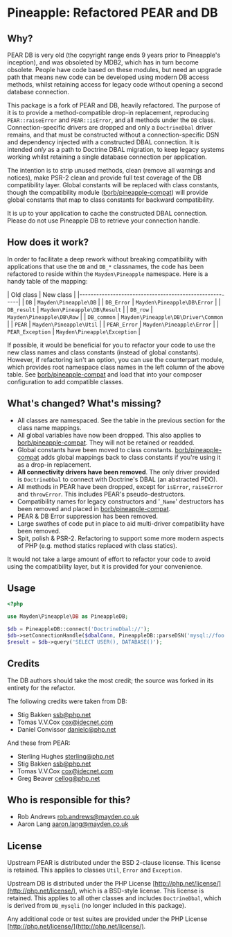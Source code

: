 # Pineapple: Refactored PEAR and DB

## Why?

PEAR DB is very old (the copyright range ends 9 years prior to Pineapple's inception), and was obsoleted by MDB2, which has in turn become obsolete. People have code based on these modules, but need an upgrade path that means new code can be developed using modern DB access methods, whilst retaining access for legacy code without opening a second database connection.

This package is a fork of PEAR and DB, heavily refactored. The purpose of it is to provide a method-compatible drop-in replacement, reproducing `PEAR::raiseError` and `PEAR::isError`, and all methods under the `DB` class. Connection-specific drivers are dropped and only a `DoctrineDbal` driver remains, and that must be constructed without a connection-specific DSN and dependency injected with a constructed DBAL connection. It is intended _only_ as a path to Doctrine DBAL migration, to keep legacy systems working whilst retaining a single database connection per application.

The intention is to strip unused methods, clean (remove all warnings and notices), make PSR-2 clean and provide full test coverage of the DB compatibility layer. Global constants will be replaced with class constants, though the compatibility module ([borb/pineapple-compat](https://github.com/borb/pineapple-compat)) will provide global constants that map to class constants for backward compatibility.

It is up to your application to cache the constructed DBAL connection. Please do not use Pineapple DB to retrieve your connection handle.

## How does it work?

In order to facilitate a deep rework without breaking compatibility with applications that use the `DB` and `DB_*` classnames, the code has been refactored to reside within the `Mayden\Pineapple` namespace. Here is a handy table of the mapping:

| Old class        | New class                           |
|--------------------------------------------------------|
| `DB`             | `Mayden\Pineapple\DB`               |
| `DB_Error`       | `Mayden\Pineapple\DB\Error`         |
| `DB_result`      | `Mayden\Pineapple\DB\Result`        |
| `DB_row`         | `Mayden\Pineapple\DB\Row`           |
| `DB_common`      | `Mayden\Pineapple\DB\Driver\Common` |
| `PEAR`           | `Mayden\Pineapple\Util`             |
| `PEAR_Error`     | `Mayden\Pineapple\Error`            |
| `PEAR_Exception` | `Mayden\Pineapple\Exception`        |

If possible, it would be beneficial for you to refactor your code to use the new class names and class constants (instead of global constants). However, if refactoring isn't an option, you can use the counterpart module, which provides root namespace class names in the left column of the above table. See [borb/pineapple-compat](https://github.com/borb/pineapple-compat) and load that into your composer configuration to add compatible classes.

## What's changed? What's missing?

- All classes are namespaced. See the table in the previous section for the class name mappings.
- All global variables have now been dropped. This also applies to [borb/pineapple-compat](https://github.com/borb/pineapple-compat). They will not be retained or readded.
- Global constants have been moved to class constants. [borb/pineapple-compat](https://github.com/borb/pineapple-compat) adds global mappings back to class constants if you're using it as a drop-in replacement.
- **All connectivity drivers have been removed**. The only driver provided is `DoctrineDbal` to connect with Doctrine's DBAL (an abstracted PDO).
- All methods in PEAR have been dropped, except for `isError`, `raiseError` and `throwError`. This includes PEAR's pseudo-destructors.
- Compatibility names for legacy constructors and '`_Name`' destructors has been removed and placed in [borb/pineapple-compat](https://github.com/borb/pineapple-compat).
- PEAR & DB Error suppression has been removed.
- Large swathes of code put in place to aid multi-driver compatibility have been removed.
- Spit, polish & PSR-2. Refactoring to support some more modern aspects of PHP (e.g. method statics replaced with class statics).

It would not take a large amount of effort to refactor your code to avoid using the compatibility layer, but it is provided for your convenience.

## Usage

```php
<?php

use Mayden\Pineapple\DB as PineappleDB;

$db = PineappleDB::connect('DoctrineDbal://');
$db->setConnectionHandle($dbalConn, PineappleDB::parseDSN('mysql://foo:bar@dbhost/dbname');
$result = $db->query('SELECT USER(), DATABASE()');
```

## Credits

The DB authors should take the most credit; the source was forked in its entirety for the refactor.

The following credits were taken from DB:

* Stig Bakken [ssb@php.net](mailto:ssb@php.net)
* Tomas V.V.Cox [cox@idecnet.com](mailto:cox@idecnet.com)
* Daniel Convissor [danielc@php.net](mailto:danielc@php.net)

And these from PEAR:

* Sterling Hughes [sterling@php.net](mailto:sterling@php.net)
* Stig Bakken [ssb@php.net](mailto:ssb@php.net)
* Tomas V.V.Cox [cox@idecnet.com](mailto:cox@idecnet.com)
* Greg Beaver [cellog@php.net](mailto:cellog@php.net)

## Who is responsible for this?

* Rob Andrews [rob.andrews@mayden.co.uk](mailto:rob.andrews@mayden.co.uk)
* Aaron Lang [aaron.lang@mayden.co.uk](mailto:aaron.lang@mayden.co.uk)

## License

Upstream PEAR is distributed under the BSD 2-clause license. This license is retained. This applies to classes `Util`, `Error` and `Exception`.

Upstream DB is distributed under the PHP License [http://php.net/license/](http://php.net/license/), which is a BSD-style license. This license is retained. This applies to all other classes and includes `DoctrineDbal`, which is derived from `DB_mysqli` (no longer included in this package).

Any additional code or test suites are provided under the PHP License [http://php.net/license/](http://php.net/license/).
